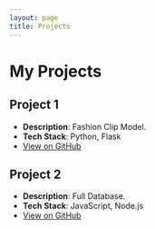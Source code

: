 ```yaml
---
layout: page
title: Projects
---
```


# My Projects

## Project 1
- **Description**: Fashion Clip Model.
- **Tech Stack**: Python, Flask
- [View on GitHub](https://github.com/rahulbhandari18/project1)

## Project 2
- **Description**: Full Database.
- **Tech Stack**: JavaScript, Node.js
- [View on GitHub](https://github.com/rahulbhandari18/project2)
